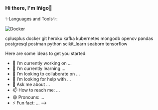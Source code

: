 ### Hi there, I'm Iñigo👋

✨Languages and Tools✨:

![Docker]([https://user-images.githubusercontent.com/101796802/184599326-862fd4f5-90ca-44f6-b22e-063c4b34026c.png](https://www.docker.com/))


cplusplus docker git heroku kafka kubernetes mongodb opencv pandas postgresql postman python scikit_learn seaborn tensorflow


Here are some ideas to get you started:

- 🔭 I’m currently working on ...
- 🌱 I’m currently learning ...
- 👯 I’m looking to collaborate on ...
- 🤔 I’m looking for help with ...
- 💬 Ask me about ...
- 📫 How to reach me: ...
- 😄 Pronouns: ...
- ⚡ Fun fact: ...
-->
